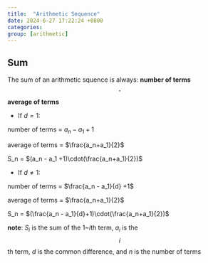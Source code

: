 ```yaml
---
title:  "Arithmetic Sequence"
date: 2024-6-27 17:22:24 +0800
categories: 
group: [arithmetic]
---
```

## Sum

The sum of an arithmetic squence is always: **number of terms $$\cdot$$ average of terms**

* If $d=1$:

number of terms = $a_n - a_1 +1$ 

average of terms = $\frac{a_n+a_1}{2}$

S_n = $(a_n - a_1 +1)\cdot(\frac{a_n+a_1}{2})$


* If $d\neq 1$:

number of terms = $\frac{a_n - a_1}{d} +1$

average of terms = $\frac{a_n+a_1}{2}$

S_n = $(\frac{a_n - a_1}{d}+1)\cdot(\frac{a_n+a_1}{2})$


**note**: $S_i$ is the sum of the 1~$i$th term, $a_i$ is the $$i$$th term, $d$ is the common difference, and $n$ is the number of terms 